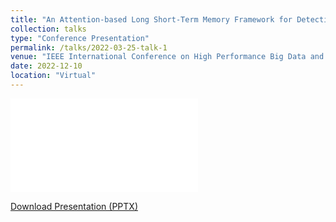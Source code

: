 ```yaml
---
title: "An Attention-based Long Short-Term Memory Framework for Detection of Bitcoin Scams."
collection: talks
type: "Conference Presentation"
permalink: /talks/2022-03-25-talk-1
venue: "IEEE International Conference on High Performance Big Data and Intelligent Systems 2022"
date: 2022-12-10
location: "Virtual"
---
```


![Best Paper Nomination Award](/assets/files/BestPaperNominationAward-4134.pdf)

[Download Presentation (PPTX)](/assets/files/Ponzi.pptx)
